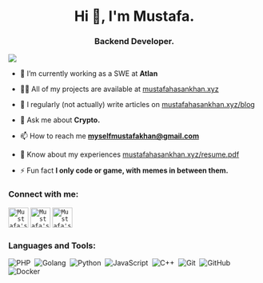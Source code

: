 <h1 align="center">Hi 👋, I'm Mustafa.</h1>
<h3 align="center">Backend Developer.</h3>

![](https://komarev.com/ghpvc/?username=mustafahasankhan)

- 🌱 I’m currently working as a SWE at **Atlan**

- 👨‍💻 All of my projects are available at [mustafahasankhan.xyz](https://mustafahasankhan.xyz)

- 📝 I regularly (not actually) write articles on [mustafahasankhan.xyz/blog](https://mustafahasankhan.xyz/blog)

- 💬 Ask me about **Crypto.**

- 📫 How to reach me **myselfmustafakhan@gmail.com**

- 📄 Know about my experiences [mustafahasankhan.xyz/resume.pdf](https://mustafahasankhan.xyz/resume.pdf)

- ⚡ Fun fact **I only code or game, with memes in between them.**

<h3 align="left">Connect with me:</h3>
<p align="left">
  <code><a href="https://mustafahasankhan.xyz/" title="Mustafa's Portfolio"><img width="40" alt="Mustafa's Portfolio" src="https://user-images.githubusercontent.com/81975567/175559971-8edbc18d-a0ce-4da4-82e4-027cbc706cb8.png"></a></code>
<code><a href="https://www.linkedin.com/in/mustafahasankhan/" title="Mustafa's linkedin"><img width="40" alt="Mustafa's LinkedIn"src="https://user-images.githubusercontent.com/81975567/175559225-b4b11f66-e5f9-4c4d-b93c-ae0551606ab1.png"></a></code>
<code><a href="https://twitter.com/mustafahkhan" title="Mustafa's Twitter"><img width="40" alt="Mustafa's Twitter"src="https://user-images.githubusercontent.com/81975567/175558969-524b17fe-499a-4604-b065-5d58c35ce96b.png"></a></code>

</p>

<h3 align="left">Languages and Tools:</h3>

![PHP](https://img.shields.io/badge/-PHP-05122A?style=for-the-badge&logo=php&logoColor=00599C)&nbsp;
![Golang](https://img.shields.io/badge/-Go-05122A?style=for-the-badge&logo=go&logoColor=00599C)&nbsp;
![Python](https://img.shields.io/badge/-Python-05122A?style=for-the-badge&logo=python&logoColor=FFE873)&nbsp;
![JavaScript](https://img.shields.io/badge/-JavaScript-05122A?style=for-the-badge&logo=javascript)&nbsp;
![C++](https://img.shields.io/badge/-C++-05122A?style=for-the-badge&logo=C%2B%2B&logoColor=00599C)&nbsp;
![Git](https://img.shields.io/badge/-Git-05122A?style=for-the-badge&logo=git)&nbsp;
![GitHub](https://img.shields.io/badge/-GitHub-05122A?style=for-the-badge&logo=github)&nbsp;
![Docker](https://img.shields.io/badge/-Docker-05122A?style=for-the-badge&logo=docker&logoColor=00599C)&nbsp;

